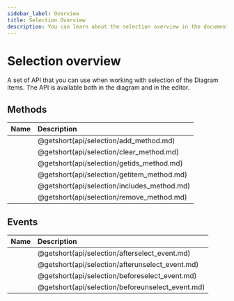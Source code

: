 ```yaml
---
sidebar_label: Overview
title: Selection Overview
description: You can learn about the selection overview in the documentation of the DHTMLX JavaScript Diagram library. Browse developer guides and API reference, try out code examples and live demos, and download a free 30-day evaluation version of DHTMLX Diagram.
---
```


# Selection overview

A set of API that you can use when working with selection of the Diagram items. The API is available both in the diagram and in the editor.

## Methods

| Name                                 | Description                                 |
| :----------------------------------- | :------------------------------------------ |
| [](api/selection/add_method.md)      | @getshort(api/selection/add_method.md)      |
| [](api/selection/clear_method.md)    | @getshort(api/selection/clear_method.md)    |
| [](api/selection/getids_method.md)   | @getshort(api/selection/getids_method.md)   |
| [](api/selection/getitem_method.md)  | @getshort(api/selection/getitem_method.md)  |
| [](api/selection/includes_method.md) | @getshort(api/selection/includes_method.md) |
| [](api/selection/remove_method.md)   | @getshort(api/selection/remove_method.md)   |

## Events

| Name                                      | Description                                      |
| :---------------------------------------- | :----------------------------------------------- |
| [](api/selection/afterselect_event.md)    | @getshort(api/selection/afterselect_event.md)    |
| [](api/selection/afterunselect_event.md)  | @getshort(api/selection/afterunselect_event.md)  |
| [](api/selection/beforeselect_event.md)   | @getshort(api/selection/beforeselect_event.md)   |
| [](api/selection/beforeunselect_event.md) | @getshort(api/selection/beforeunselect_event.md) |
